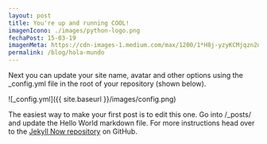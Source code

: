 ```yaml
---
layout: post
title: You're up and running COOL!
imagenIcono: ./images/python-logo.png
fechaPost: 15-03-19
imagenMeta: https://cdn-images-1.medium.com/max/1200/1*H8j-yzyKCMjqzn2dRNBAVQ.png
permalink: /blog/hola-mundo
---
```


Next you can update your site name, avatar and other options using the _config.yml file in the root of your repository (shown below).

![_config.yml]({{ site.baseurl }}/images/config.png)

The easiest way to make your first post is to edit this one. Go into /_posts/ and update the Hello World markdown file. For more instructions head over to the [Jekyll Now repository](https://github.com/barryclark/jekyll-now) on GitHub.